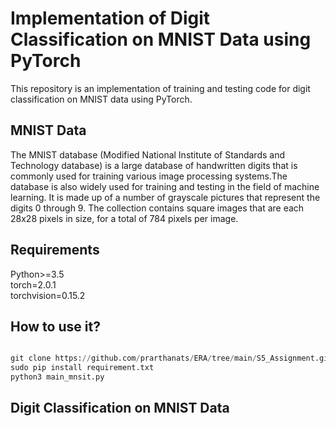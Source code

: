 # Implementation of Digit Classification on MNIST Data using PyTorch

This repository is an implementation of training and testing code for digit classification on MNIST data using PyTorch.

## MNIST Data
The MNIST database (Modified National Institute of Standards and Technology database) is a large database of handwritten digits that is commonly used for training various image processing systems.The database is also widely used for training and testing in the field of machine learning. It is made up of a number of grayscale pictures that represent the digits 0 through 9. The collection contains square images that are each 28x28 pixels in size, for a total of 784 pixels per image.

## Requirements
Python>=3.5
<br>
torch=2.0.1
</br>
torchvision=0.15.2

## How to use it?
```python

git clone https://github.com/prarthanats/ERA/tree/main/S5_Assignment.git
sudo pip install requirement.txt
python3 main_mnsit.py
```

## Digit Classification on MNIST Data


